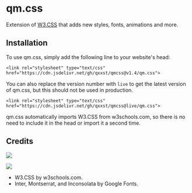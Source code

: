 # qm.css
Extension of [W3.CSS](https://www.w3schools.com/w3css/default.asp) that adds new styles, fonts, animations and more.
## Installation
To use qm.css, simply add the following line to your website's head:

`<link rel="stylesheet" type="text/css" href="https://cdn.jsdelivr.net/gh/qxxst/qmcss@v1.4/qm.css">`

You can also replace the version number with `live` to get the latest version of qm.css, but this should not be used in production.

`<link rel="stylesheet" type="text/css" href="https://cdn.jsdelivr.net/gh/qxxst/qmcss@live/qm.css">`

qm.css automatically imports W3.CSS from w3schools.com, so there is no need to include it in the head or import it a second time.
## Credits
<a href="https://github.com/qxxst/qmcss/graphs/contributors"><img src="https://contrib.rocks/image?repo=qxxst/qmcss"></a>

<a href="https://github.com/dse/w3css/graphs/contributors"><img src="https://contrib.rocks/image?repo=dse/w3css"></a>
- W3.CSS by w3schools.com.
- Inter, Montserrat, and Inconsolata by Google Fonts.
